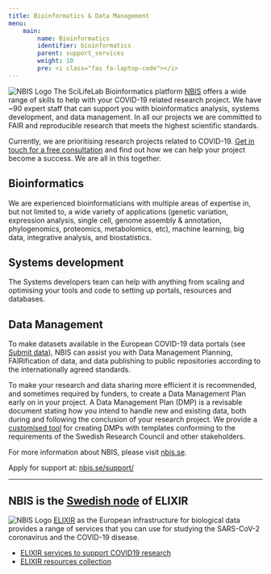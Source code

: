 ```yaml
---
title: Bioinformatics & Data Management
menu:
    main:
        name: Bioinformatics
        identifier: bioinformatics
        parent: support_services
        weight: 10
        pre: <i class="fas fa-laptop-code"></i>
---
```


![NBIS Logo](/img/logos/nbislogo-orange-txt.svg#floatright)
The SciLifeLab Bioinformatics platform [NBIS](https://nbis.se/) offers a wide range of skills to help with your COVID-19 related research project.
We have ~90 expert staff that can support you with bioinformatics analysis, systems development, and data management.
In all our projects we are committed to FAIR and reproducible research that meets the highest scientific standards.

Currently, we are prioritising research projects related to COVID-19.
[Get in touch for a free consultation](https://nbis.se/support/) and find out how we can help your project become a success.
We are all in this together.

## Bioinformatics

We are experienced bioinformaticians with multiple areas of expertise in, but not limited to, a wide variety of applications (genetic variation, expression analysis, single cell, genome assembly & annotation, phylogenomics, proteomics, metabolomics, etc), machine learning, big data, integrative analysis, and biostatistics.

## Systems development

The Systems developers team can help with anything from scaling and optimising your tools and code to setting up portals, resources and databases.

## Data Management

To make datasets available in the European COVID-19 data portals (see [Submit data](../submit)), NBIS can assist you with Data Management Planning, FAIRification of data, and data publishing to public repositories according to the internationally agreed standards.

To make your research and data sharing more efficient it is recommended, and sometimes required by funders, to create a Data Management Plan early on in your project. A Data Management Plan (DMP) is a revisable document stating how you intend to handle new and existing data, both during and following the conclusion of your research project. 
We provide a [customised tool](https://dsw.scilifelab.se/) for creating DMPs with templates conforming to the requirements of the Swedish Research Council and other stakeholders. 


For more information about NBIS, please visit [nbis.se](https://nbis.se).

Apply for support at: [nbis.se/support/](https://nbis.se/support/)

---

## NBIS is the [Swedish node](https://elixir-europe.org/about-us/who-we-are/nodes/sweden) of ELIXIR

![NBIS Logo](/img/logos/elixir-se-logo.png#floatright)
[ELIXIR](https://elixir-europe.org/) as the European infrastructure for biological data provides a range of services that you can use for studying the SARS-CoV-2 coronavirus and the COVID-19 disease.

* [ELIXIR services to support COVID19 research](https://elixir-europe.org/news/covid-19-support)
* [ELIXIR resources collection](https://elixir-europe.org/covid-19-resources)
